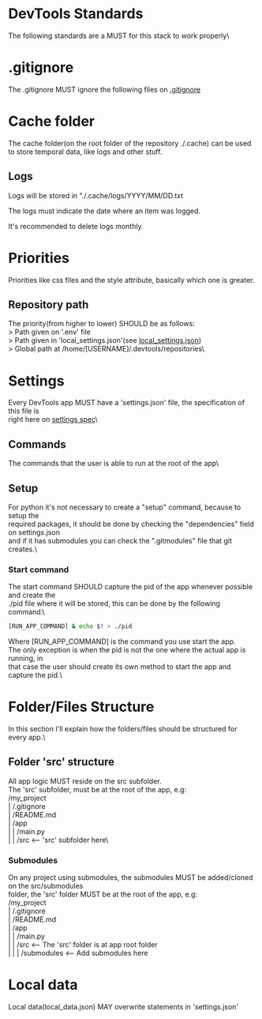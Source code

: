 # DevTools Standards

The following standards are a MUST for this stack to work properly\

# .gitignore

The .gitignore MUST ignore the following files on [.gitignore](.gitignore)

# Cache folder

The cache folder(on the root folder of the repository ./.cache) can be used
to store temporal data, like logs and other stuff.

## Logs

Logs will be stored in "./.cache/logs/YYYY/MM/DD.txt

The logs must indicate the date where an item was logged.

It's recommended to delete logs monthly.

# Priorities

Priorities like css files and the style attribute, basically which one is greater.

## Repository path

The priority(from higher to lower) SHOULD be as follows:\
 \> Path given on '.env' file\
 \> Path given in 'local_settings.json'(see [local_settings.json](./local_data.json.spec.js))\
 \> Global path at /home/[USERNAME]/.devtools/repositories\

# Settings

Every DevTools app MUST have a 'settings.json' file, the specification of this file is\
right here on [settings spec](./settings.json.spec.js)\

## Commands

The commands that the user is able to run at the root of the app\

## Setup

For python it's not necessary to create a "setup" command, because to setup the\
required packages, it should be done by checking the "dependencies" field on settings.json\
and if it has submodules you can check the ".gitmodules" file that git creates.\

### Start command

The start command SHOULD capture the pid of the app whenever possible and create the\
./pid file where it will be stored, this can be done by the following command:\


```bash
[RUN_APP_COMMAND] & echo $! > ./pid
```


Where [RUN_APP_COMMAND] is the command you use start the app.\
The only exception is when the pid is not the one where the actual app is running, in\
that case the user should create its own method to start the app and capture the pid.\


# Folder/Files Structure

In this section I'll explain how the folders/files should be structured for every app.\

## Folder 'src' structure

All app logic MUST reside on the src subfolder.\
The 'src' subfolder, must be at the root of the app, e.g:\
/my_project\
| /.gitignore\
| /README.md\
| /app\
| | /main.py\
| | /src <-- 'src' subfolder here\

### Submodules

On any project using submodules, the submodules MUST be added/cloned on the src/submodules\
folder, the 'src' folder MUST be at the root of the app, e.g:\
/my_project\
| /.gitignore\
| /README.md\
| /app\
| | /main.py\
| | /src					<-- The 'src' folder is at app root folder\
| | | /submodules <-- Add submodules here

# Local data

Local data(local_data.json) MAY overwrite statements in 'settings.json'
